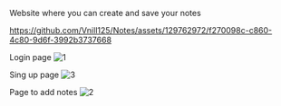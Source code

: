 Website where you can create and save your notes

https://github.com/Vnill125/Notes/assets/129762972/f270098c-c860-4c80-9d6f-3992b3737668

Login page 
![1](https://github.com/Vnill125/Notes/assets/129762972/aaaf586b-c8e8-40be-b214-99bc75a80fce)

Sing up page 
![3](https://github.com/Vnill125/Notes/assets/129762972/120fb169-bdf3-4bde-90e5-68cd3f681638)

Page to add notes
![2](https://github.com/Vnill125/Notes/assets/129762972/908eb316-ed89-4d18-8e24-593f0c96bb10)

